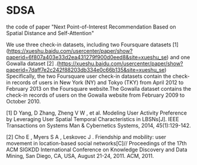 # SDSA
the code of paper "Next Point-of-Interest Recommendation Based on Spatial Distance and Self-Attention"


We use three check-in datasets, including two Foursquare datasets [1] (https://xueshu.baidu.com/usercenter/paper/show?paperid=6f807a403e33d2ea431279f900d0eed8&site=xueshu_se) and one Gowalla dataset [2] .(https://xueshu.baidu.com/usercenter/paper/show?paperid=7daff7e2c242f88203db334e0c66b135&site=xueshu_se) Specifically, the two Foursquare user check-in datasets contain the check-in records of users in New York (NY) and Tokyo (TKY) from April 2012 to February 2013 on the Foursquare website.The Gowalla dataset contains the check-in records of users on the Gowalla website from February 2009 to October 2010.


[1] D  Yang,  D  Zhang,  Zheng V W , et al. Modeling User Activity Preference by Leveraging User Spatial Temporal Characteristics in LBSNs[J]. IEEE Transactions on Systems Man & Cybernetics Systems, 2014, 45(1):129-142.

[2] Cho E ,  Myers S A ,  Leskovec J . Friendship and mobility: user movement in location-based social networks[C]// Proceedings of the 17th ACM SIGKDD International Conference on Knowledge Discovery and Data Mining, San Diego, CA, USA, August 21-24, 2011. ACM, 2011.

